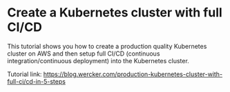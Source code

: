 Create a Kubernetes cluster with full CI/CD
==============================================

This tutorial shows you how to create a production quality Kubernetes cluster
on AWS and then setup full CI/CD (continuous integration/continuous deployment)
into the Kubernetes cluster.

Tutorial link: https://blog.wercker.com/production-kubernetes-cluster-with-full-ci/cd-in-5-steps
